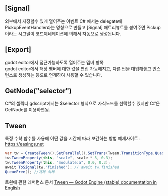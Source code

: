 ## [Signal] 
외부에서 지정할수 있게 열어주는 이벤트 
C# 에서는 delegate에 PickupEventHandler라는 명칭으로 만들고 [Signal] 애트리뷰트를 붙여주면 Pickup 이라는 시그널이 코드제네레이션에 의해서 자동으로 생성됩니다.

## [Export]
godot editor에서 접근가능하도록 열어주는 멤버 항목
</br>
godot editor에서 해당 멤버에 대한 값을 편집 가능해지고, 다른 씬을 대입해놓고 인스턴스로 생성하는 등으로 연계하여 사용할 수 있습니다.

## GetNode<T>("selector")
C#의 셀렉터 gdscript에서는 $selector 형식으로 자식노드를 선택할수 있지만
C#은 GetNode를 이용하면됨.

## Tween 
특정 수학 함수를 사용해 어떤  값을 시간에 따라 보간하는 방법
예제사이트 : https://easings.net 

```C#
var tw = CreateTween().SetParallel().SetTrans(Tween.TransitionType.Quad); // 동시에 트윈을 발생시킴//전환함수를 2차곡선으로 설정
tw.TweenProperty(this, "scale", scale * 3, 0.3);
tw.TweenProperty(this, "modulate:a", 0.0, 0.3);
await ToSignal(tw,"finished"); // await tw.finished
QueueFree(); //개체 삭제
```
트윈에 관한 레퍼런스 문서
[Tween — Godot Engine (stable) documentation in English](https://docs.godotengine.org/en/stable/classes/class_tween.html)


